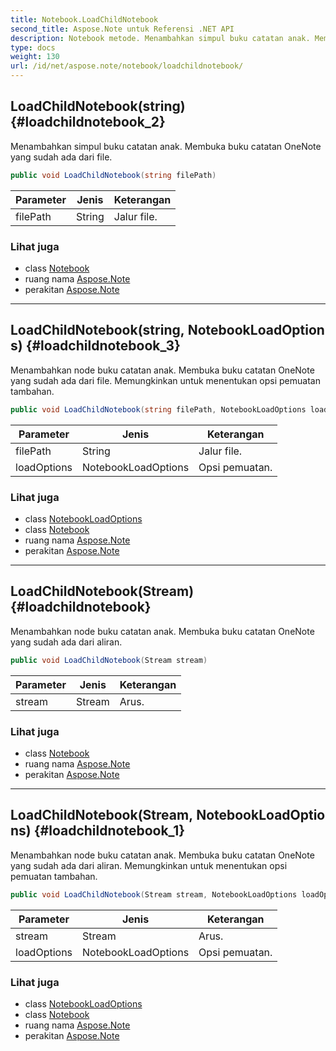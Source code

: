 ```yaml
---
title: Notebook.LoadChildNotebook
second_title: Aspose.Note untuk Referensi .NET API
description: Notebook metode. Menambahkan simpul buku catatan anak. Membuka buku catatan OneNote yang sudah ada dari file.
type: docs
weight: 130
url: /id/net/aspose.note/notebook/loadchildnotebook/
---
```

## LoadChildNotebook(string) {#loadchildnotebook_2}

Menambahkan simpul buku catatan anak. Membuka buku catatan OneNote yang sudah ada dari file.

```csharp
public void LoadChildNotebook(string filePath)
```

| Parameter | Jenis | Keterangan |
| --- | --- | --- |
| filePath | String | Jalur file. |

### Lihat juga

* class [Notebook](../)
* ruang nama [Aspose.Note](../../notebook/)
* perakitan [Aspose.Note](../../../)

---

## LoadChildNotebook(string, NotebookLoadOptions) {#loadchildnotebook_3}

Menambahkan node buku catatan anak. Membuka buku catatan OneNote yang sudah ada dari file. Memungkinkan untuk menentukan opsi pemuatan tambahan.

```csharp
public void LoadChildNotebook(string filePath, NotebookLoadOptions loadOptions)
```

| Parameter | Jenis | Keterangan |
| --- | --- | --- |
| filePath | String | Jalur file. |
| loadOptions | NotebookLoadOptions | Opsi pemuatan. |

### Lihat juga

* class [NotebookLoadOptions](../../notebookloadoptions/)
* class [Notebook](../)
* ruang nama [Aspose.Note](../../notebook/)
* perakitan [Aspose.Note](../../../)

---

## LoadChildNotebook(Stream) {#loadchildnotebook}

Menambahkan node buku catatan anak. Membuka buku catatan OneNote yang sudah ada dari aliran.

```csharp
public void LoadChildNotebook(Stream stream)
```

| Parameter | Jenis | Keterangan |
| --- | --- | --- |
| stream | Stream | Arus. |

### Lihat juga

* class [Notebook](../)
* ruang nama [Aspose.Note](../../notebook/)
* perakitan [Aspose.Note](../../../)

---

## LoadChildNotebook(Stream, NotebookLoadOptions) {#loadchildnotebook_1}

Menambahkan node buku catatan anak. Membuka buku catatan OneNote yang sudah ada dari aliran. Memungkinkan untuk menentukan opsi pemuatan tambahan.

```csharp
public void LoadChildNotebook(Stream stream, NotebookLoadOptions loadOptions)
```

| Parameter | Jenis | Keterangan |
| --- | --- | --- |
| stream | Stream | Arus. |
| loadOptions | NotebookLoadOptions | Opsi pemuatan. |

### Lihat juga

* class [NotebookLoadOptions](../../notebookloadoptions/)
* class [Notebook](../)
* ruang nama [Aspose.Note](../../notebook/)
* perakitan [Aspose.Note](../../../)



